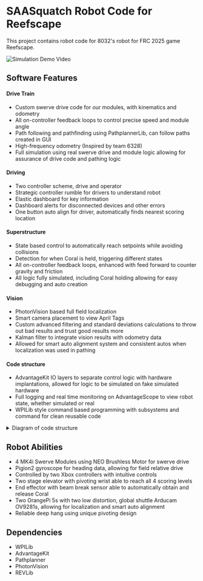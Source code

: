 # SAASquatch Robot Code for Reefscape

This project contains robot code for 8032's robot for FRC 2025 game Reefscape.

![Simulation Demo Video](https://github.com/user-attachments/assets/82d81fd8-b114-4d88-bd92-67431d91ece3)

## Software Features

#### Drive Train
* Custom swerve drive code for our modules, with kinematics and odometry
* All on-controller feedback loops to control precise speed and module angle
* Path following and pathfinding using PathplannerLib, can follow paths created in GUI
* High-frequency odometry (Inspired by team 6328)
* Full simulation using real swerve drive and module logic allowing for assurance of drive code and pathing logic

<!-- Simulated drive train, pathfollowing AND back and forth swerve bot -->

#### Driving
* Two controller scheme, drive and operator
* Strategic controller rumble for drivers to understand robot
* Elastic dashboard for key information
* Dashboard alerts for disconnected devices and other errors
* One button auto align for driver, automatically finds nearest scoring location
<!-- real robot scoring AND sim auto alignment  -->

#### Superstructure
* State based control to automatically reach setpoints while avoiding collisions
* Detection for when Coral is held, triggering different states
* All on-controller feedback loops, enhanced with feed forward to counter gravity and friction
* All logic fully simulated, including Coral holding allowing for easy debugging and auto creation
<!-- Real robot scoring on practice field AND simulated view of robot with operator control -->

#### Vision
* PhotonVision based full field localization
* Smart camera placement to view  April Tags
* Custom advanced filtering and standard deviations calculations to throw out bad results and trust good results more
* Kalman filter to integrate vision results with odometry data
* Allowed for smart auto alignment system and consistent autos when localization was used in pathing
<!-- Simulated vision AND real vision video AND vision setup diagram -->

#### Code structure
* AdvantageKit IO layers to separate control logic with hardware implantations, allowed for logic to be simulated on fake simulated hardware
* Full logging and real time monitoring on AdvantageScope to view robot state, whether simulated or real
* WPILib style command based programming with subsystems and command for clean reusable code

<details>
<summary>Diagram of code structure</summary>
  
Subsystem design with AKit IO layers.
![IO Layer Diagram](https://github.com/user-attachments/assets/2ff990a1-d31f-4188-9fbc-afdf1ed5c5f0)

Overall command based design.
![Command Based Diagram](https://github.com/user-attachments/assets/36cf5fe0-066d-4685-ba1a-818f49612820)

</details>


## Robot Abilities
* 4 MK4i Swerve Modules using NEO Brushless Motor for swerve drive
* Pigion2 gyroscope for heading data, allowing for field relative drive
* Controlled by two Xbox controllers with intuitive controls
* Two stage elevator with pivoting wrist able to reach all 4 scoring levels
* End effector with beam break sensor able to automatically obtain and release Coral
* Two OrangePi 5s with two low distortion, global shuttle Arducam OV9281s, allowing for localization and smart auto alignment
* Reliable deep hang using unique pivoting design

## Dependencies
* WPILib
* AdvantageKit
* Pathplanner
* PhotonVision
* REVLib
